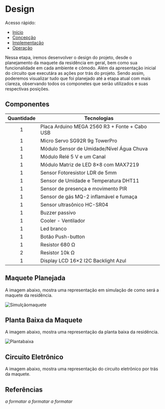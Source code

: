 # Design
Acesso rápido:
- [Início](https://github.com/LeoAndriolli/PI2)
- [Concepção](https://github.com/LeoAndriolli/PI2/blob/main/Concep%C3%A7%C3%A3o.md)
- [Implementação](https://github.com/LeoAndriolli/PI2)
- [Operação](https://github.com/LeoAndriolli/PI2)

Nessa etapa, iremos desenvolver o design do projeto, desde o planejamento da maquete da residência em geral, bem como sua funcionalidade em cada ambiente e cômodo.
Além da apresentação inicial do circuito que executára as ações por trás do projeto. Sendo assim, poderemos visualizar tudo que foi planejado até a etapa atual com mais clareza, observando todos os componetes que serão utilizados e suas respectivas posições.
## Componentes 
Quantidade  | Tecnologias
:---------:   | ------
1           |Placa Arduino MEGA 2560 R3 + Fonte + Cabo USB
1           |Micro Servo SG92R 9g TowerPro
1           |Módulo Sensor de Umidade/Nível Água Chuva
1           |Módulo Relé 5 V e um Canal
1           |Módulo Matriz de LED 8×8 com MAX7219
1           |Sensor Fotoresistor LDR de 5mm
1           |Sensor de Umidade e Temperatura DHT11
1           |Sensor de presença e movimento PIR
1           |Sensor de gás MQ-2 inflamável e fumaça
1           |Sensor ultrasônico HC-SR04
1           |Buzzer passivo
1           |Cooler - Ventilador
1           |Led branco
1           |Botão Push-button
1           |Resistor 680 Ω
2           |Resistor 10k Ω
1           |Display LCD 16×2 I2C Backlight Azul
## Maquete Planejada
A imagem abaixo, mostra uma representação em simulação de como será a maquete da residência.

![Simulçãomaquete](https://i.pinimg.com/originals/59/fc/fb/59fcfb14d5e716bfe3146bd01073c78e.jpg)

## Planta Baixa da Maquete
A imagem abaixo, mostra uma representação da planta baixa da residência.

![Plantabaixa](https://www.tudoconstrucao.com/wp-content/uploads/2015/03/Planta-baixa-de-casa-colorida.jpg)

## Circuito Eletrônico
A imagem abaixo, mostra uma representação do circuito eletrônico por trás da maquete.


## Referências
_a formatar_
_a formatar_
_a formatar_
